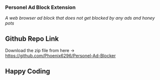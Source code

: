 ### Personel Ad Block Extension
*A web browser ad block that does not get blocked by any ads and honey pots*

## Github Repo Link
Download the zip file from here -> https://github.com/Phoenix6296/Personel-Ad-Blocker


## Happy Coding